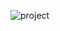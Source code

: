 
![project](https://github.com/Robertoloji/ToDoList/assets/168172431/c192f083-9f8e-4d49-8a9d-669255aa289f)
